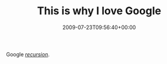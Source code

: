 ﻿---
title: This is why I love Google
date: 2009-07-23T09:56:40+00:00
---
Google *[recursion](http://www.google.com/search?q=recursion)*.